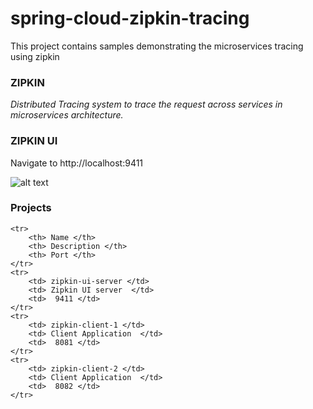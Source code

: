 # spring-cloud-zipkin-tracing
This project contains samples demonstrating the microservices tracing using zipkin 

### ZIPKIN 

<i>Distributed Tracing system to trace the request across services in microservices architecture.</i>



### ZIPKIN UI

Navigate to http://localhost:9411

![alt text](https://github.com/BarathArivazhagan/spring-cloud-zipkin-tracing/images/zipkin-ui.png)

### Projects

<table>

	<tr>
		<th> Name </th>
		<th> Description </th>
		<th> Port </th>
	</tr>	
	<tr>
		<td> zipkin-ui-server </td>
		<td> Zipkin UI server  </td>
		<td>  9411 </td>
	</tr>
	<tr>
		<td> zipkin-client-1 </td>
		<td> Client Application  </td>
		<td>  8081 </td>
	</tr>
	<tr>
		<td> zipkin-client-2 </td>
		<td> Client Application  </td>
		<td>  8082 </td>
	</tr>



</table>

